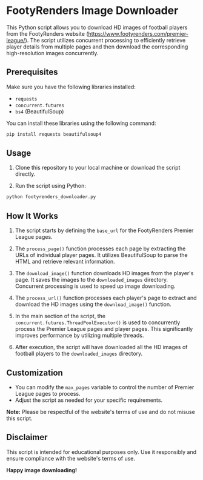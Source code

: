 # FootyRenders Image Downloader

This Python script allows you to download HD images of football players from the FootyRenders website (https://www.footyrenders.com/premier-league/). The script utilizes concurrent processing to efficiently retrieve player details from multiple pages and then download the corresponding high-resolution images concurrently.

## Prerequisites

Make sure you have the following libraries installed:

- `requests`
- `concurrent.futures`
- `bs4` (BeautifulSoup)

You can install these libraries using the following command:

```bash
pip install requests beautifulsoup4
```

## Usage

1. Clone this repository to your local machine or download the script directly.

2. Run the script using Python:

```bash
python footyrenders_downloader.py
```

## How It Works

1. The script starts by defining the `base_url` for the FootyRenders Premier League pages.

2. The `process_page()` function processes each page by extracting the URLs of individual player pages. It utilizes BeautifulSoup to parse the HTML and retrieve relevant information.

3. The `download_image()` function downloads HD images from the player's page. It saves the images to the `downloaded_images` directory. Concurrent processing is used to speed up image downloading.

4. The `process_url()` function processes each player's page to extract and download the HD images using the `download_image()` function.

5. In the main section of the script, the `concurrent.futures.ThreadPoolExecutor()` is used to concurrently process the Premier League pages and player pages. This significantly improves performance by utilizing multiple threads.

6. After execution, the script will have downloaded all the HD images of football players to the `downloaded_images` directory.

## Customization

- You can modify the `max_pages` variable to control the number of Premier League pages to process.
- Adjust the script as needed for your specific requirements.

**Note:** Please be respectful of the website's terms of use and do not misuse this script.

## Disclaimer

This script is intended for educational purposes only. Use it responsibly and ensure compliance with the website's terms of use.

**Happy image downloading!**
